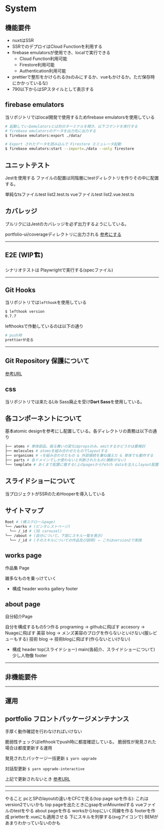 # System

## 機能要件

- nuxtはSSR
- SSRでのデプロイはCloud Functionを利用する
- firebase emulatorsが使用でき、localで実行できる
  - Cloud Function利用可能
  - Firestore利用可能
  - Authentication利用可能
- prettierで整形をかけられる(tsのみにするか、vueもかけるか。ただ保存時にかかっているな)
- 790以下からはSPスタイルとして表示する

## firebase emulators

当リポジトリではlocal開発で使用するためfirebase emulatorsを使用している

```sh
# 起動しているemulatorsとは別のターミナルを開き、以下コマンドを実行する
# firebase emulatorsのデータを出力先に出力する
$ firebase emulators:export ./data/

# Export されたデータを読み込んで Firestore エミュレータ起動
$ firebase emulators:start --import=./data --only firestore
```

## ユニットテスト

Jestを使用する
ファイルの配置は同階層にtestディレクトリを作りその中に配置する。

単純なtsファイルtest
list2.test.ts
vueファイルtest
list2.vue.test.ts

## カバレッジ

プルリクにはJestのカバレッジを必ず出力するようにしている。

portfolio-ui/coverageディレクトリに出力される
[参考にする](https://qiita.com/takasp/items/5864d0601c41a769a2a0)

---

## E2E (WIP🏗)

シナリオテストは
Playwrightで実行する(specファイル)

---

## Git Hooks

当リポジトリでは`lefthook`を使用している

```sh
$ lefthook version
0.7.7
```

lefthooksで作動しているのは以下の通り

```sh
# push時
prettierが走る
```

---

## Git Repository 保護について

[参考URL](https://qiita.com/da-sugi/items/ba3cd83e64c689795c50)

## css

当リポジトリでは来たるLib Sass廃止を受け**Dart Sass**を使用している。

## 各コンポーネントについて

基本atomic designを参考にし配置している。各ディレクトリの責務は以下の通り

```sh
├── atoms # 単体部品。振る舞いの変化はpropsのみ。emitするかどうかは要検討
├── molecules # atomsを組み合わせたものでlayoutする
├── organisms # ↑を組み合わせたもの & 外部接続を兼ね備えた & 単体でも動作する
├── parts # 各ドメインでしか使わないと判断されたもの(横断がない)
└── template # あくまで配置に徹する(上のpagesからfetch dataを注入しlayout配置に努める)
```

## スライドショーについて

当プロジェクトがSSRのためHooperを導入している



## サイトマップ

```sh
Root # (横スクロールpage)
└── /works # (ピンタレストページ)
  └── /_id # (3D carousel)
└── /about # (自分について。下部にスキル一覧を表示)
  └── /_id # (そのスキルについての作品及び説明) ← これはversion2で実践
```

## works page

作品集 Page

雑多なものを乗っけていく

- 構成
header
works gallery
footer

## about page

自分紹介Page

自分を構成するもの5つ作る
programing → githubに飛ばす
accesory → Nuageに飛ばす
美容 blog → メンズ美容のブログを作らないといけない(服レビューもする)
技術 blog → 技術blogに飛ばす(作らないといけない)

- 構成
header
top(スライドショー)
main(各紹介、スライドショーについて)
少し人物像
footer

---

## 非機能要件


---

## 運用

## portfolio フロントパッケージメンテナンス

手厚く動作確認を行わなければいけない

脆弱性チェックはlefthookでpush時に都度確認している。
脆弱性が発見された場合は都度更新する運用

発見されたパッケージ一括更新
`$ yarn upgrade`

対話型更新
`$ yarn upgrade-interactive`

上記で更新されないとき
[参考URL](https://rinoguchi.net/2021/11/npm-version-up-and-fix-audit.html)

---

---

やること
pcとSPのlayoutの違いをCFCで見る(top page spを作る): これはversion2でいいかも
top pageを出たときにgsapをunMountedする
vueファイルのtestをやる
about pageを作る
worksからtopにいく同線を作る
footerを作成
prietterを.vueにも適用させる
下にスキルを列挙する(svgアイコンで)
BEMがあまりわかっていないのかも
